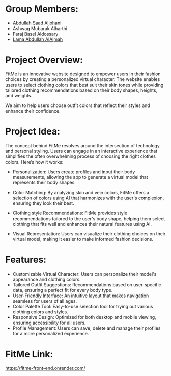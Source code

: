 # Group Members:
- [Abdullah Saad Aljohani](https://www.linkedin.com/in/abdullahjhn/)
- Ashwag Mubarak Alharthi
- Faraj Basel Aldossary
- [Lama Abdullah AlAjmah](https://www.linkedin.com/in/lama-abdullah-679834277?utm_source=share&utm_campaign=share_via&utm_content=profile&utm_medium=ios_app)

# Project Overview:
FitMe is an innovative website designed to empower users in their fashion choices by creating a personalized virtual character. The website enables users to select clothing colors that best suit their skin tones while providing tailored clothing recommendations based on their body shapes, heights, and weights.

We aim to help users choose outfit colors that reflect their styles and enhance their confidence.

# Project Idea:
The concept behind FitMe revolves around the intersection of technology and personal styling. Users can engage in an interactive experience that simplifies the often overwhelming process of choosing the right clothes colors. 
Here’s how it works:

- Personalization: Users create profiles and input their body measurements, allowing the app to generate a virtual model that represents their body shapes.

- Color Matching: By analyzing skin and vein colors, FitMe offers a selection of colors using AI that harmonizes with the user's complexion, ensuring they look their best.

- Clothing style Recommendations: FitMe provides style recommendations tailored to the user's body shape, helping them select clothing that fits well and enhances their natural features using AI.

- Visual Representation: Users can visualize their clothing choices on their virtual model, making it easier to make informed fashion decisions.

# Features:
- Customizable Virtual Character: Users can personalize their model's appearance and clothing colors.
- Tailored Outfit Suggestions: Recommendations based on user-specific data, ensuring a perfect fit for every body type.
- User-Friendly Interface: An intuitive layout that makes navigation seamless for users of all ages.
- Color Palette Tool: Easy-to-use selection tool for trying out various clothing colors and styles.
- Responsive Design: Optimized for both desktop and mobile viewing, ensuring accessibility for all users.
- Profile Management: Users can save, delete and manage their profiles for a more personalized experience.

# FitMe Link:
https://fitme-front-end.onrender.com/
